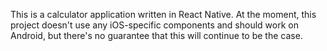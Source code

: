 This is a calculator application written in React Native. At the moment, this project doesn't use any iOS-specific components and should work on Android, but there's no guarantee that this will continue to be the case.
